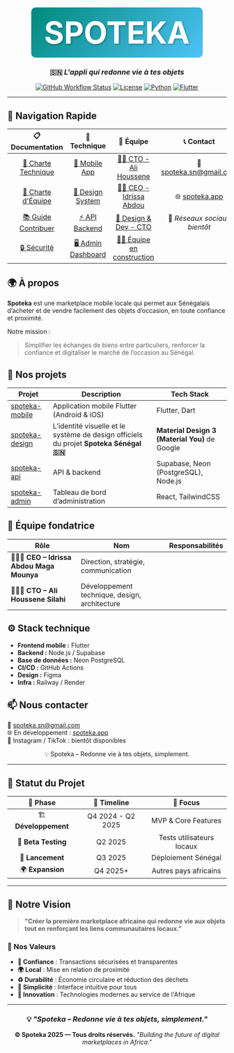<div align="center">

# <span style="background: linear-gradient(135deg, #00897b, #4fc3f7); color: white; padding: 15px 30px; border-radius: 10px; display: inline-block; font-size: 2.5em; font-weight: bold; text-shadow: 2px 2px 4px rgba(0,0,0,0.3);">SPOTEKA</span>

### 🇸🇳 *L'appli qui redonne vie à tes objets*

[![GitHub Workflow Status](https://img.shields.io/github/actions/workflow/status/spoteka/backend/ci.yml?label=CI/CD&style=for-the-badge)](https://github.com/spoteka)
[![License](https://img.shields.io/badge/license-MIT-blue?style=for-the-badge)](https://github.com/spoteka)
[![Python](https://img.shields.io/badge/python-3.11+-brightgreen?style=for-the-badge)](https://python.org)
[![Flutter](https://img.shields.io/badge/Flutter-02569B?style=for-the-badge&logo=flutter&logoColor=white)](https://flutter.dev)

</div>

---

## 🧭 Navigation Rapide

<div align="center">

| 📋 **Documentation** | 🔧 **Technique** | 👥 **Équipe** | 📞 **Contact** |
|:---:|:---:|:---:|:---:|
| [📖 Charte Technique](./CONTRIBUTING.md) | [📱 Mobile App](https://github.com/spoteka/spoteka-mobile) | [👨‍💻 CTO - Ali Houssene](https://github.com/ali-houssene) | 📧 spoteka.sn@gmail.com |
| [🤝 Charte d'Équipe](./spoteka-team-charter.md) | [🎨 Design System](https://github.com/spoteka/spoteka-design) | [👩‍💼 CEO - Idrissa Abdou](https://github.com/idrissa-abdou) | 🌐 [spoteka.app](https://spoteka.app) |
| [📚 Guide Contribuer](./CONTRIBUTING.md) | [⚡ API Backend](https://github.com/spoteka/spoteka-api) | [🎨 Design & Dev - CTO](https://github.com/ali-houssene) | 📱 *Réseaux sociaux bientôt* |
| [🔒 Sécurité](./CONTRIBUTING.md#-sécurité) | [🖥️ Admin Dashboard](https://github.com/spoteka/spoteka-admin) | [👨‍💻 Équipe en construction](https://github.com/spoteka) | |

</div>



## 🌍 À propos

**Spoteka** est une marketplace mobile locale qui permet aux Sénégalais d’acheter et de vendre facilement des objets d’occasion, en toute confiance et proximité.

Notre mission :  
> Simplifier les échanges de biens entre particuliers, renforcer la confiance et digitaliser le marché de l’occasion au Sénégal.



## 🧩 Nos projets

| Projet | Description | Tech Stack |
|---------|--------------|------------|
| [spoteka-mobile](https://github.com/spoteka/spoteka-mobile) | Application mobile Flutter (Android & iOS) | Flutter, Dart |
| [spoteka-design](https://github.com/spoteka/spoteka-design) | L’identité visuelle et le système de design officiels du projet **Spoteka Sénégal 🇸🇳** | **Material Design 3 (Material You)** de Google
| [spoteka-api](https://github.com/spoteka/spoteka-api) | API & backend | Supabase, Neon (PostgreSQL), Node.js |
| [spoteka-admin](https://github.com/spoteka/spoteka-admin) | Tableau de bord d’administration | React, TailwindCSS |



## 👥 Équipe fondatrice

| Rôle | Nom | Responsabilités |
|------|------|----------------|
| 👩🏽‍💼 **CEO – Idrissa Abdou Maga Mounya** | Direction, stratégie, communication |
| 👨🏾‍💻 **CTO – Ali Houssene Silahi** | Développement technique, design, architecture |



## ⚙️ Stack technique

- **Frontend mobile :** Flutter  
- **Backend :** Node.js / Supabase  
- **Base de données :** Neon PostgreSQL  
- **CI/CD :** GitHub Actions  
- **Design :** Figma  
- **Infra :** Railway / Render 


## 📫 Nous contacter

📧 spoteka.sn@gmail.com  
🌐 En développement : [spoteka.app](https://spoteka.app)  
📱 Instagram / TikTok : bientôt disponibles


<p align="center">💡 Spoteka – Redonne vie à tes objets, simplement.</p>



---

## 🚀 Statut du Projet

<div align="center">

| 🎯 **Phase** | 📅 **Timeline** | 🔧 **Focus** |
|:---:|:---:|:---:|
| 🏗️ **Développement** | Q4 2024 - Q2 2025 | MVP & Core Features |
| 🧪 **Beta Testing** | Q2 2025 | Tests utilisateurs locaux |
| 🚀 **Lancement** | Q3 2025 | Déploiement Sénégal |
| 🌍 **Expansion** | Q4 2025+ | Autres pays africains |

</div>

---

## 🎯 Notre Vision

> **"Créer la première marketplace africaine qui redonne vie aux objets tout en renforçant les liens communautaires locaux."**

### 🌟 Nos Valeurs

- **🤝 Confiance** : Transactions sécurisées et transparentes
- **🌍 Local** : Mise en relation de proximité
- **♻️ Durabilité** : Économie circulaire et réduction des déchets
- **📱 Simplicité** : Interface intuitive pour tous
- **🚀 Innovation** : Technologies modernes au service de l'Afrique

---

<div align="center">

### 💡 *"Spoteka – Redonne vie à tes objets, simplement."*

**© Spoteka 2025 — Tous droits réservés.**
*"Building the future of digital marketplaces in Africa."*

</div>

